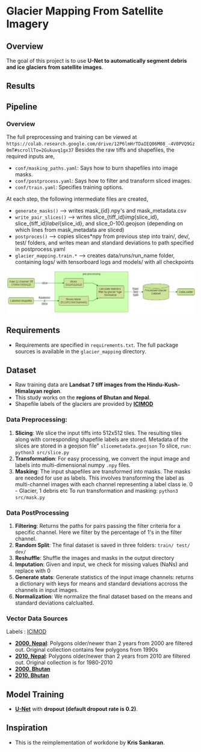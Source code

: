 # Glacier Mapping From Satellite Imagery

## Overview
The goal of this project is to use **U-Net to automatically segment
debris and ice glaciers from satellite images**.

## Results



## Pipeline

### Overview

The full preprocessing and training can be viewed at
`https://colab.research.google.com/drive/12P6lmHrTDaIEQ06M08_-4V0PVQ9Gz0mT#scrollTo=2Gukuvq1gx37`
Besides the raw tiffs and shapefiles, the required inputs are,

* `conf/masking_paths.yaml`: Says how to burn shapefiles into image masks.
* `conf/postprocess.yaml`: Says how to filter and transform sliced images.
* `conf/train.yaml`: Specifies training options.

At each step, the following intermediate files are created,
* `generate_masks()` --> writes mask_{id}.npy's and mask_metadata.csv
* `write_pair_slices()` --> writes slice_{tiff_id}_img_{slice_id}, slice_{tiff_id}_label_{slice_id}, and slice_0-100.geojson (depending on which lines from mask_metadata are sliced)
* `postproces()` --> copies slices*npy from previous step into train/, dev/, test/ folders, and writes mean and standard deviations to path specified in postprocess.yaml
* `glacier_mapping.train.*` --> creates data/runs/run_name folder, containing logs/ with tensorboard logs and models/ with all checkpoints

![pipeline](imgs/pipeline.jpeg)


## Requirements
- Requirements are specified in `requirements.txt`. The full package sources is
available in the `glacier_mapping` directory. 

## Dataset
- Raw training data are **Landsat 7 tiff images from the Hindu-Kush-Himalayan region**. 
- This study works on the **regions of Bhutan and Nepal**. 
- Shapefile labels of the glaciers are provided by [**ICIMOD**](https://www.icimod.org)

### Data Preprocessing:

1. **Slicing**: We slice the input tiffs into 512x512 tiles. The resulting tiles
    along with corresponding shapefile labels are stored. Metadata of the slices
    are stored in a geojson file" ```slicemetadata.geojson``` To slice, ```run:
    python3 src/slice.py```
2. **Transformation**: For easy processing, we convert the input image and
   labels into multi-dimensional numpy ``.npy`` files.
3. **Masking**: The input shapefiles are transformed into masks. The masks are
    needed for use as labels. This involves transforming the label as
    multi-channel images with each channel representing a label class ie. 0 -
    Glacier, 1 debris etc To run transformation and masking: ```python3
    src/mask.py```

### Data PostProcessing
1. **Filtering**: Returns the paths for pairs passing the filter criteria for a
   specific channel. Here we filter by the percentage of 1's in the filter
   channel.
2. **Random Split**: The final dataset is saved in three folders: ``train/ test/
   dev/``
3. **Reshuffle**: Shuffle the images and masks in the output directory
4. **Imputation**: Given and input, we check for missing values (NaNs) and
   replace with 0
5. **Generate stats**: Generate statistics of the input image channels: returns
   a dictionary with keys for means and standard deviations accross the channels
   in input images.
6. **Normalization**: We normalize the final dataset based on the means and
   standard deviations calclualted.


### Vector Data Sources
Labels : [ICIMOD](http://www.icimod.org/)

* [**2000, Nepal**](http://rds.icimod.org/Home/DataDetail?metadataId=9351&searchlist=True): Polygons older/newer than 2 years from 2000 are filtered out. Original collection contains few polygons from 1990s
* [**2010, Nepal**](http://rds.icimod.org/Home/DataDetail?metadataId=9348&searchlist=True): Polygons older/newer than 2 years from 2010 are filtered out. Original collection is for 1980-2010
* [**2000, Bhutan**](http://rds.icimod.org/Home/DataDetail?metadataId=9357&searchlist=True)
* [**2010, Bhutan**](http://rds.icimod.org/Home/DataDetail?metadataId=9358&searchlist=True)

## Model Training
- [**U-Net**](https://arxiv.org/abs/1505.04597) with **dropout (default dropout rate is 0.2)**.


## Inspiration

- This is the reimplementation of workdone by **Kris Sankaran**.

